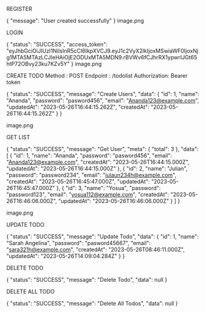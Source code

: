 
REGISTER

{
    "message": "User created successfully"
}
image.png


LOGIN

{
    "status": "SUCCESS",
    "access_token": "eyJhbGciOiJIUzI1NiIsInR5cCI6IkpXVCJ9.eyJ1c2VyX2lkIjoxMSwiaWF0IjoxNjg1MTA5MTAzLCJleHAiOjE2ODUxMTA5MDN9.rBVWv6fCJhrRX1ypwrIJGt65htP72OBvy23ku7KZv5Y"
}
image.png


CREATE TODO
Method : POST
Endpoint : /todolist
Authorization: Bearer token

{
    "status": "SUCCESS",
    "message": "Create Users",
    "data": {
        "id": 1,
        "name": "Ananda",
        "password": "pasword456",
        "email": "Ananda123@example.com",
        "updatedAt": "2023-05-26T16:44:15.262Z",
        "createdAt": "2023-05-26T16:44:15.262Z"
    }
}

image.png


GET LIST

{
    "status": "SUCCESS",
    "message": "Get User",
    "meta": {
        "total": 3
    },
    "data": [
        {
            "id": 1,
            "name": "Ananda",
            "password": "pasword456",
            "email": "Ananda123@example.com",
            "createdAt": "2023-05-26T16:44:15.000Z",
            "updatedAt": "2023-05-26T16:44:15.000Z"
        },
        {
            "id": 2,
            "name": "Julian",
            "password": "password234",
            "email": "julaun234h@example.com",
            "createdAt": "2023-05-26T16:45:47.000Z",
            "updatedAt": "2023-05-26T16:45:47.000Z"
        },
        {
            "id": 3,
            "name": "Yosua",
            "password": "password123",
            "email": "yosua112@example.com",
            "createdAt": "2023-05-26T16:46:06.000Z",
            "updatedAt": "2023-05-26T16:46:06.000Z"
        }
    ]
}
 
image.png


UPDATE TODO

{
    "status": "SUCCESS",
    "message": "Update Todo",
    "data": {
        "id": 1,
        "name": "Sarah Angelina",
        "password": "pasword45667",
        "email": "sara321h@example.com",
        "createdAt": "2023-05-26T08:46:11.000Z",
        "updatedAt": "2023-05-26T14:09:04.284Z"
    }
}

DELETE TODO

{
    "status": "SUCCESS",
    "message": "Delete Todo",
    "data": null
}

DELETE ALL TODO

{
    "status": "SUCCESS",
    "message": "Delete All Todos",
    "data": null
}